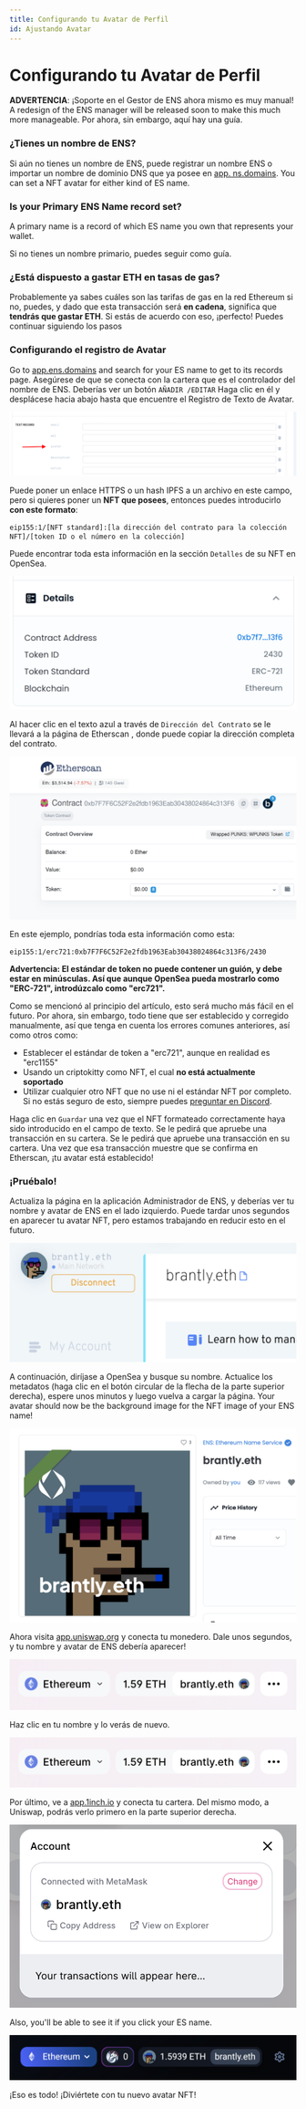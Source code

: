 ```yaml
---
title: Configurando tu Avatar de Perfil
id: Ajustando Avatar
---
```


# Configurando tu Avatar de Perfil

**ADVERTENCIA**: ¡Soporte en el Gestor de ENS ahora mismo es muy manual! A redesign of the ENS manager will be released soon to make this much more manageable. Por ahora, sin embargo, aquí hay una guía.

### ¿Tienes un nombre de ENS?

Si aún no tienes un nombre de ENS, puede registrar un nombre ENS o importar un nombre de dominio DNS que ya posee en [app. ns.domains](https://app.ens.domains). You can set a NFT avatar for either kind of ES name.

### Is your Primary ENS Name record set?

A primary name is a record of which ES name you own that represents your wallet.

Si no tienes un nombre primario, puedes seguir <!-- **Primary Name Guide Link ** --> como guía.

### ¿Está dispuesto a gastar ETH en tasas de gas?

Probablemente ya sabes cuáles son las tarifas de gas en la red Ethereum si no, puedes<!-- \[read here\](/references/ethereum/what-are-gas-fees.md) -->, y dado que esta transacción será **en cadena**, significa que **tendrás que gastar ETH**. Si estás de acuerdo con eso, ¡perfecto! Puedes continuar siguiendo los pasos

### Configurando el registro de Avatar

Go to [app.ens.domains](https://app.ens.domains) and search for your ES name to get to its records page. Asegúrese de que se conecta con la cartera que es el controlador del nombre de ENS. Deberías ver un botón `AÑADIR /EDITAR` Haga clic en él y desplácese hacia abajo hasta que encuentre el Registro de Texto de Avatar.

![Configurando tu registro de avatar.](./img/set-avatar-1.png "Localice el registro de avatar para hacer un cambio.")

Puede poner un enlace HTTPS o un hash IPFS a un archivo en este campo, pero si quieres poner un **NFT que posees**, entonces puedes introducirlo **con este formato**:

```
eip155:1/[NFT standard]:[la dirección del contrato para la colección NFT]/[token ID o el número en la colección]
```

Puede encontrar toda esta información en la sección `Detalles` de su NFT en OpenSea.

![Configurando tu registro de avatar.](./img/set-avatar-2.png "Inspeccione la dirección del contrato y el identificador del token para construir su url de avatar.")

Al hacer clic en el texto azul a través de `Dirección del Contrato` se le llevará a la página de Etherscan , donde puede copiar la dirección completa del contrato.

![Configurando tu registro de avatar.](./img/set-avatar-3.png "La dirección del contrato para su imagen también se puede encontrar en etherscan.io.")

En este ejemplo, pondrías toda esta información como esta:

```
eip155:1/erc721:0xb7F7F6C52F2e2fdb1963Eab30438024864c313F6/2430
```

**Advertencia: El estándar de token no puede contener un guión, y debe estar en minúsculas. Así que aunque OpenSea pueda mostrarlo como "ERC-721", introdúzcalo como "erc721".**

Como se mencionó al principio del artículo, esto será mucho más fácil en el futuro. Por ahora, sin embargo, todo tiene que ser establecido y corregido manualmente, así que tenga en cuenta los errores comunes anteriores, así como otros como:

* Establecer el estándar de token a "erc721", aunque en realidad es "erc1155"
* Usando un criptokitty como NFT, el cual **no está actualmente soportado**
* Utilizar cualquier otro NFT que no use ni el estándar NFT por completo. Si no estás seguro de esto, siempre puedes [preguntar en Discord](https://chat.ens.domains).

Haga clic en `Guardar` una vez que el NFT formateado correctamente haya sido introducido en el campo de texto. Se le pedirá que apruebe una transacción en su cartera. Se le pedirá que apruebe una transacción en su cartera. Una vez que esa transacción muestre que se confirma en Etherscan, ¡tu avatar está establecido!

### ¡Pruébalo!

Actualiza la página en la aplicación Administrador de ENS, y deberías ver tu nombre y avatar de ENS en el lado izquierdo. Puede tardar unos segundos en aparecer tu avatar NFT, pero estamos trabajando en reducir esto en el futuro.

![Configurando tu registro de avatar.](./img/set-avatar-4.png "Si se establece correctamente, tu avatar se mostrará en la aplicación de administrador.")

A continuación, diríjase a OpenSea y busque su nombre. Actualice los metadatos (haga clic en el botón circular de la flecha de la parte superior derecha), espere unos minutos y luego vuelva a cargar la página. Your avatar should now be the background image for the NFT image of your ENS name!

![Configurando tu registro de avatar.](./img/set-avatar-5.png "Your avatar will also display marketplaces in the image for you ES Name.")

Ahora visita [app.uniswap.org](https://app.uniswap.org) y conecta tu monedero. Dale unos segundos, y tu nombre y avatar de ENS debería aparecer!

![Configurando tu registro de avatar.](./img/set-avatar-6.png "Tu avatar en uniswap")

Haz clic en tu nombre y lo verás de nuevo.

![Configurando tu registro de avatar.](./img/set-avatar-6.png "Tu avatar en uniswap.")

Por último, ve a [app.1inch.io](https://app.1inch.io) y conecta tu cartera. Del mismo modo, a Uniswap, podrás verlo primero en la parte superior derecha.

![Configurando tu registro de avatar.](./img/set-avatar-7.png "Tu avatar en 1 pulgada.")

Also, you'll be able to see it if you click your ES name.

![Configurando tu registro de avatar.](./img/set-avatar-8.png "Tu avatar en 1 pulgada.")

¡Eso es todo! ¡Diviértete con tu nuevo avatar NFT!
